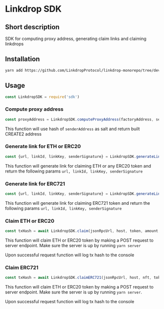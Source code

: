# Linkdrop SDK

## Short description

SDK for computing proxy address, generating claim links and claiming linkdrops

## Installation

```bash
yarn add https://github.com/LinkdropProtocol/linkdrop-monorepo/tree/dev/sdk
```

## Usage

```js
const LinkdropSDK = require('sdk')
```

### Compute proxy address

```js
const proxyAddress = LinkdropSDK.computeProxyAddress(factoryAddress, senderAddress, masterCopyAddress)
```

This function will use hash of `senderAddress` as salt and return built CREATE2 address


### Generate link for ETH or ERC20

```js
const {url, linkId, linkKey, senderSignature} = LinkdropSDK.generateLink(jsonRpcUrl, networkId, host, senderPrivateKey, token, amount, expirationTime)
```

This function will generate link for claiming ETH or any ERC20 token and return the following params `url, linkId, linkKey, senderSignature`

### Generate link for ERC721

```js
const {url, linkId, linkKey, senderSignature} = LinkdropSDK.generateLinkERC721(jsonRpcUrl, networkId, host, senderPrivateKey, nft, tokenId, expirationTime)
```

This function will generate link for claiming ERC721 token and return the following params `url, linkId, linkKey, senderSignature`


### Claim ETH or ERC20

```js
const txHash = await LinkdropSDK.claim(jsonRpcUrl, host, token, amount, expirationTime, linkKey, senderAddress, senderSignature, receiverAddress)
```

This function will claim ETH or ERC20 token by making a POST request to server endpoint. Make sure the server is up by running `yarn server`

Upon successful request function will log tx hash to the console

### Claim ERC721

```js
const txHash = await LinkdropSDK.claimERC721(jsonRpcUrl, host, nft, tokenId, expirationTime, linkKey, senderAddress, senderSignature, receiverAddress)
```

This function will claim ETH or ERC20 token by making a POST request to server endpoint. Make sure the server is up by running `yarn server`.

Upon successful request function will log tx hash to the console